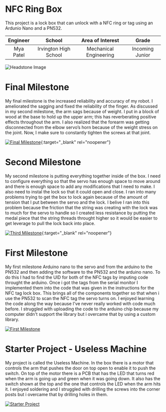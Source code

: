 ﻿# NFC Ring Box
This project is a lock box that can unlock with a NFC ring or tag using an Ardunio Nano and a PN532.

| **Engineer** | **School** | **Area of Interest** | **Grade** |
|:--:|:--:|:--:|:--:|
| Mya Patel | Irvington High School | Mechanical Engineering | Incoming Junior

![Headstone Image](https://bluestampengineering.com/wp-content/uploads/2016/05/improve.jpg)
  
# Final Milestone
My final milestone is the increased reliability and accuracy of my robot. I ameliorated the sagging and fixed the reliability of the finger. As discussed in my second milestone, the arm sags because of weight. I put in a block of wood at the base to hold up the upper arm; this has reverberating positive effects throughout the arm. I also realized that the forearm was getting disconnected from the elbow servo’s horn because of the weight stress on the joint. Now, I make sure to constantly tighten the screws at that joint. 

[![Final Milestone](https://res.cloudinary.com/marcomontalbano/image/upload/v1612573869/video_to_markdown/images/youtube--F7M7imOVGug-c05b58ac6eb4c4700831b2b3070cd403.jpg )](https://www.youtube.com/watch?v=F7M7imOVGug&feature=emb_logo "Final Milestone"){:target="_blank" rel="noopener"}

# Second Milestone
My second milestone is putting everything together inside of the box. I need to configure everything so that the servo has enough space to move around and there is enough space to add any modifications that I need to make. I also need to instal the lock so that it could open and close. I ran into many problems trying to get the box to lock again because of the amount of tension that I put between the servo and the lock. I belive I ran into this problem because the friction that the string was creating with the lock was to much for the servo to handle so I created less resistance by putting the medal piece that the string threads throught higher so it would be easier to get leverage to pull the lock back into place. 

[![Third Milestone](https://res.cloudinary.com/marcomontalbano/image/upload/v1612574014/video_to_markdown/images/youtube--y3VAmNlER5Y-c05b58ac6eb4c4700831b2b3070cd403.jpg)](https://www.youtube.com/watch?v=y3VAmNlER5Y&feature=emb_logo "Second Milestone"){:target="_blank" rel="noopener"}

# First Milestone
My first milestone Arduino nano to the servo and from the arduino to the PN532 and then adding the software to the PN532 and the arduino nano. To do this I had to find the UID for both of the NFC tags by imputing code throught the arduino. Once i got the tags from the serial monitor I implemented them into the code that was given in the instructions for the NFC tag lock box. This brings all of the components together so that when i use the PN532 to scan the NFC tag the servo turns on. I enjoyed learning the code along the way because I've never really worked with code much before. I struggled with uploading the code to the arduino chip because my computer didn't support the library but i overcame that by using a custom library.


[![First Milestone](https://img.youtube.com/vi/2mGkNd5RJp4/maxresdefault.jpg)](https://www.youtube.com/watch?v=2mGkNd5RJp4 "First Milestone")

# Starter Project - Useless Machine
My project is called the Useless Machine. In the box there is a motor that controls the arm that pushes the door on top open to enable it to push the switch. On top of the motor there is a PCB that has the LED that turns red when the arm is going up and green when it was going down. It also has the switch shown at the top and the one that controls the LED when the arm hits it. I enjoyed soldering and I struggled with drilling the screws into the corner posts but i overcame that by drilling holes in them.

[![Starter Project](https://img.youtube.com/vi/XSbWDg1WIhI/maxresdefault.jpg)](https://www.youtube.com/watch?v=XSbWDg1WIhI "Starter Project")
